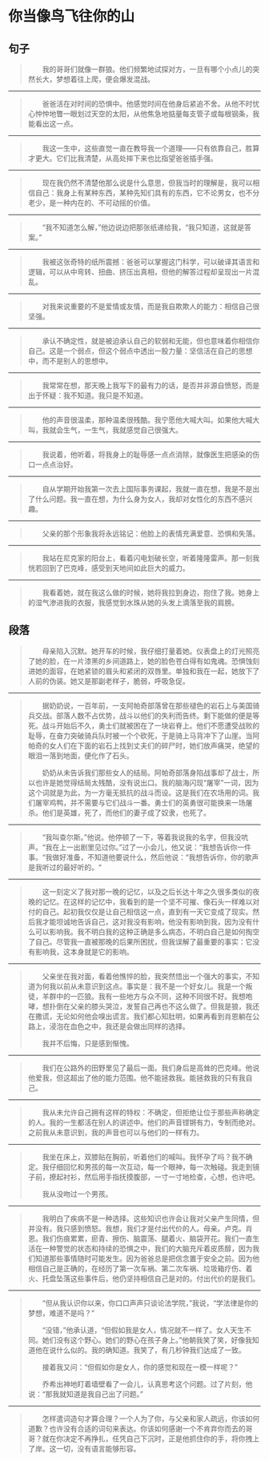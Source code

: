 # 你当像鸟飞往你的山

## 句子

> 　　我的哥哥们就像一群狼。他们频繁地试探对方，一旦有哪个小点儿的突然长大，梦想着往上爬，便会爆发混战。
>
---
> 　　爸爸活在对时间的恐惧中。他感觉时间在他身后紧追不舍。从他不时忧心忡忡地瞥一眼划过天空的太阳，从他焦急地掂量每支管子或每根钢条，我能看出这一点。
>
---
> 　　我这一生中，这些直觉一直在教导我一个道理——只有依靠自己，胜算才更大。它们比我清楚，从高处摔下来也比指望爸爸插手强。
>
---
> 　　现在我仍然不清楚他那么说是什么意思，但我当时的理解是，我可以相信自己：我身上有某种东西，某种先知们具有的东西，它不论男女，也不分老少，是一种内在的、不可动摇的价值。
>
---
> 　　“我不知道怎么解，”他边说边把那张纸递给我，“我只知道，这就是答案。”
>
---
> 　　我被这张奇特的纸所震撼：爸爸可以掌握这门科学，可以破译其语言和逻辑，可以从中弯转、扭曲、挤压出真相，但他的解答过程却呈现出一片混乱。
>
---
> 　　对我来说重要的不是爱情或友情，而是我自欺欺人的能力：相信自己很坚强。
>
---
> 　　承认不确定性，就是被迫承认自己的软弱和无能，但也意味着你相信你自己。这是一个弱点，但这个弱点中透出一股力量：坚信活在自己的思想中，而不是别人的思想中。
>
---
> 　　我常常在想，那天晚上我写下的最有力的话，是否并非源自愤怒，而是出于怀疑：我不知道。我只是不知道。
>
---
> 　　他的声音很温柔，那种温柔很残酷。我宁愿他大喊大叫。如果他大喊大叫，我就会生气，一生气，我就感觉自己很强大。
>
---
> 　　我说着，他听着，将我身上的耻辱感一点点消除，就像医生把感染的伤口一点点治好。
>
---
> 　　自从学期开始我第一次去上国际事务课起，我就一直在想，我是不是出了什么问题。我一直在想，为什么身为女人，我却对女性化的东西不感兴趣。
>
---
> 　　父亲的那个形象我将永远铭记：他脸上的表情充满爱意、恐惧和失落。
>
---
> 　　我站在尼克家的阳台上，看着闪电划破长空，听着隆隆雷声。那一刻我恍若回到了巴克峰，感受到天地间如此巨大的威力。
>
---
> 　　我看着她，就在我这么做的时候，她将我拉到身边，抱住了我。她身上的湿气渗进我的衣服，我感觉到水珠从她的头发上滴落至我的肩膀。
>

## 段落

> 　　母亲陷入沉默。她开车的时候，我仔细打量着她。仪表盘上的灯光照亮了她的脸，在一片漆黑的乡间道路上，她的脸色苍白得有如鬼魂。恐惧蚀刻进她的面容，在她紧锁的眉头和紧闭的双唇里。单独和我在一起，她放下了人前的伪装。她又是那副老样子，脆弱，呼吸急促。
---
> 　　据奶奶说，一百年前，一支阿帕奇部落曾在那些褪色的岩石上与美国骑兵交战。部落人数不占优势，战斗以他们的失利而告终。剩下能做的便是等死。战斗开始后不久，勇士们就被困在了一块岩脊上。他们不愿遭受战败的耻辱，在奋力突破骑兵队时被一个个砍死，于是骑上马背冲下了山崖。当阿帕奇的女人们在下面的岩石上找到丈夫们的碎尸时，她们放声痛哭，绝望的眼泪一落到地面，便化作了石头。
>
> 　　奶奶从未告诉我们那些女人的结局。阿帕奇部落身陷战事却了战士，所以也许是她觉得结局太残酷，没有说出口。我的脑海闪现“屠宰”一词，因为这个词就是为此，为一方毫无抵抗的战斗而设。这是我们在农场用的词。我们屠宰鸡鸭，并不需要与它们战斗一番。勇士们的英勇很可能换来一场屠杀。他们是英雄，死了，而他们的妻子成了奴隶，也死了。
---
> 　　“我叫查尔斯。”他说。他停顿了一下，等着我说我的名字，但我没吭声。“我在上一出剧里见过你。”过了一小会儿，他又说：“我想告诉你一件事。“我做好准备，不知道他要说什么，然后他说：“我想告诉你，你的歌声是我听过的最好听的。“　
---
> 　　这一刻定义了我对那一晚的记忆，以及之后长达十年之久很多类似的夜晚的记忆。在这样的记忆中，我看到的是一个坚不可摧、像石头一样难以对付的自己。起初我仅仅是让自己相信这一点，直到有一天它变成了现实。然后我才能坦诚地告诉自己，这对我没有影响，他没有影响到我，因为没有什么可以影响我。我不明白我的这种正确是多么病态，不明白自己是如何掏空了自己。尽管我一直被那晚的后果所困扰，但我误解了最重要的事实：它没有影响我，这本身就是它的影响。
---
> 　　父亲坐在我对面，看着他憔悴的脸，我突然悟出一个强大的事实，不知道为何我以前从未意识到这点。事实是：我不是一个好女儿。我是一个叛徒，羊群中的一匹狼。我有一些地方与众不同，这种不同很不好。我想咆哮，想扑倒在父亲的膝头哭泣，发誓自己再也不这么做了。但我是狼，我还在撒谎，无论如何他会嗅出谎言。我们都心知肚明，如果再看到肖恩躺在公路上，浸泡在血色之中，我还是会做出同样的选择。
>
> 　　我并不后悔，只是感到惭愧。
---
> 　　我们在公路外的田野里见了最后一面。我们身后是高耸的巴克峰。他说他爱我，但这超出了他的能力范围。他不能拯救我。能拯救我的只有我自己。
---
> 　　我从未允许自己拥有这样的特权：不确定，但拒绝让位于那些声称确定的人。我的一生都活在别人的讲述中。他们的声音铿锵有力，专制而绝对。之前我从未意识到，我的声音也可以与他们的一样有力。
---
> 　　我坐在床上，双膝贴在胸前，听着他们的喊叫。我怀孕了吗？我不确定。我仔细回忆和男孩的每一次互动，每一个眼神，每一次触碰。我走到镜子前，撩起衬衫，然后用手指抚摸腹部，一寸一寸地检查，心想，也许吧。
>
> 　　我从没吻过一个男孩。
---
> 　　我明白了疾病不是一种选择。这些知识也许会让我对父亲产生同情，但并没有。我只感到愤怒。我想，我们才是付出代价的人。母亲。卢克。肖恩。我们伤痕累累，瘀青、擦伤、脑震荡、腿着火、脑袋开花。我们一直生活在一种警觉的状态和持续的恐惧之中，我们的大脑充斥着皮质醇，因为我们知道那些事情随时可能发生。因为爸爸总是把信念置于安全之前。因为他相信自己是正确的，在经历了第一次车祸、第二次车祸、垃圾箱疗伤、着火、托盘坠落这些事件后，他仍坚持相信自己是对的。付出代价的是我们。
---
> 　　“但从我认识你以来，你口口声声只谈论法学院，”我说，“学法律是你的梦想，难道不是吗？”
>
> 　　“没错，”他承认道，“但假如我是女人，情况就不一样了。女人天生不同。她们没有这个野心。她们的野心在孩子身上。”他朝我笑了笑，好像我知道他在说什么似的。我的确知道。我笑了，有几秒钟我们达成了一致。
>
> 　　接着我又问：“但假如你是女人，你的感觉和现在一模一样呢？”
>
> 　　乔希出神地盯着墙壁看了一会儿，认真思考这个问题。过了片刻，他说：“那我就知道是我自己出了问题。”
---
> 　　怎样遣词造句才算合理？一个人为了你，与父亲和家人疏远，你该如何道歉？也许没有合适的词句来表达。你该如何感谢一个不肯弃你而去的哥哥？就在你决定不再挣扎，任凭自己下沉时，正是他抓住你的手，将你拽上了岸。这一切，没有语言能够形容。

